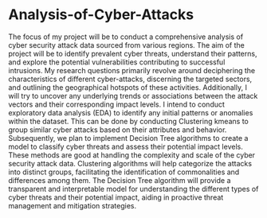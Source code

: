 # Analysis-of-Cyber-Attacks
The focus of my project will be to conduct a comprehensive analysis of cyber security attack data sourced from various regions. The aim of the project will be to identify prevalent cyber threats, understand their patterns, and explore the potential vulnerabilities contributing to successful intrusions. My research questions primarily revolve around deciphering the characteristics of different cyber-attacks, discerning the targeted sectors, and outlining the geographical hotspots of these activities. Additionally, I will try to uncover any underlying trends or associations between the attack vectors and their corresponding impact levels.
I intend to conduct exploratory data analysis (EDA) to identify any initial patterns or anomalies within the dataset. This can be done by  conducting Clustering kmeans to group similar cyber attacks based on their attributes and behavior. Subsequently, we plan to implement Decision Tree algorithms to create a model to classify cyber threats and assess their potential impact levels.
These methods are good at handling the complexity and scale of the cyber security attack data. Clustering algorithms will help categorize the attacks into distinct groups, facilitating the identification of commonalities and differences among them. The Decision Tree algorithm will provide a transparent and interpretable model for understanding the different types of cyber threats and their potential impact, aiding in proactive threat management and mitigation strategies.
